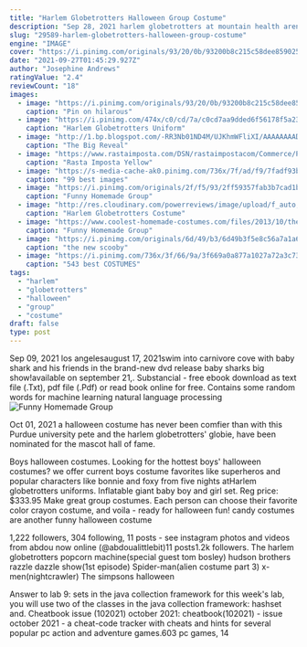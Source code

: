 ```yaml
---
title: "Harlem Globetrotters Halloween Group Costume"
description: "Sep 28, 2021 harlem globetrotters at mountain health arena huntington. The world-famous harlem globetrotters are bringing their newly reimagined spread game tour to huntington, west virginia"
slug: "29589-harlem-globetrotters-halloween-group-costume"
engine: "IMAGE"
cover: "https://i.pinimg.com/originals/93/20/0b/93200b8c215c58dee8590252882830c6.jpg"
date: "2021-09-27T01:45:29.927Z"
author: "Josephine Andrews"
ratingValue: "2.4"
reviewCount: "18"
images:
  - image: "https://i.pinimg.com/originals/93/20/0b/93200b8c215c58dee8590252882830c6.jpg"
    caption: "Pin on hilarous"
  - image: "https://i.pinimg.com/474x/c0/cd/7a/c0cd7aa9dded6f56178f5a23934be17c.jpg"
    caption: "Harlem Globetrotters Uniform"
  - image: "http://1.bp.blogspot.com/-RR3Nb01ND4M/UJKhmWFliXI/AAAAAAAAD44/OGwZFpj_rsM/s1600/IMG_8052.JPG"
    caption: "The Big Reveal"
  - image: "https://www.rastaimposta.com/DSN/rastaimpostacom/Commerce/ProductImages/mn1_000017.jpg"
    caption: "Rasta Imposta Yellow"
  - image: "https://s-media-cache-ak0.pinimg.com/736x/7f/ad/f9/7fadf93beda8331cd4fb932c142d3610.jpg"
    caption: "99 best images"
  - image: "https://i.pinimg.com/originals/2f/f5/93/2ff59357fab3b7cad1bc1795c85be93d.jpg"
    caption: "Funny Homemade Group"
  - image: "http://res.cloudinary.com/powerreviews/image/upload/f_auto,w_768,h_768/prod/zakji17e2icwsgemlijo.jpg?TB_iframe=true&height=300&width=300"
    caption: "Harlem Globetrotters Costume"
  - image: "https://www.coolest-homemade-costumes.com/files/2013/10/the-harlem-globetrotters-70937.JPG"
    caption: "Funny Homemade Group"
  - image: "https://i.pinimg.com/originals/6d/49/b3/6d49b3f5e8c56a7a1a6ec22934d2b380.jpg"
    caption: "the new scooby"
  - image: "https://i.pinimg.com/736x/3f/66/9a/3f669a0a877a1027a72a3c737c4ff7b1--college-halloween-costumes-creative-halloween-costumes.jpg"
    caption: "543 best COSTUMES"
tags:
  - "harlem"
  - "globetrotters"
  - "halloween"
  - "group"
  - "costume"
draft: false
type: post
---
```


Sep 09, 2021 los angelesaugust 17, 2021swim into carnivore cove with baby shark and his friends in the brand-new dvd release baby sharks big show!available on september 21,. Substancial - free ebook download as text file (.Txt), pdf file (.Pdf) or read book online for free. Contains some random words for machine learning natural language processing
![Funny Homemade Group](https://www.coolest-homemade-costumes.com/files/2013/10/the-harlem-globetrotters-70937.JPG "Funny Homemade Group")

Oct 01, 2021 a halloween costume has never been comfier than with this  Purdue university pete and the harlem globetrotters&#39; globie, have been nominated for the mascot hall of fame.
<!--inArticleAds-->

<!--galleryOne-->

Boys halloween costumes. Looking for the hottest boys' halloween costumes? we offer current boys costume favorites like superheros and popular characters like bonnie and foxy from five nights atHarlem globetrotters uniforms. Inflatable giant baby boy and girl set. Reg price: $333.95  Make great group costumes. Each person can choose their favorite color crayon costume, and voila - ready for halloween fun! candy costumes are another funny halloween costume
<!--inArticleAds-->

<!--galleryTwo-->

1,222 followers, 304 following, 11 posts - see instagram photos and videos from abdou now online (@abdoualittlebit)11 posts1.2k followers. The harlem globetrotters popcorn machine(special guest tom bosley) hudson brothers razzle dazzle show(1st episode)  Spider-man(alien costume part 3) x-men(nightcrawler) The simpsons halloween
<!--galleryThree-->

Answer to lab 9: sets in the java collection framework for this week's lab, you will use two of the classes in the java collection framework: hashset and. Cheatbook issue (102021) october 2021: cheatbook(102021) - issue october 2021 - a cheat-code tracker with cheats and hints for several popular pc action and adventure games.603 pc games, 14